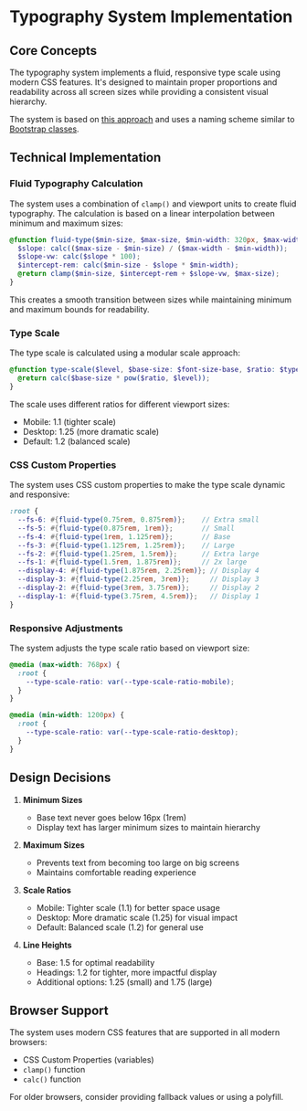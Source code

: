 # Typography System Implementation

## Core Concepts

The typography system implements a fluid, responsive type scale using modern CSS features. It's designed to maintain proper proportions and readability across all screen sizes while providing a consistent visual hierarchy.

The system is based on [this approach](https://typescale.net/responsive-typography.html) and uses a naming scheme similar to [Bootstrap classes](https://bootstrap-cheatsheet.themeselection.com/). 

## Technical Implementation

### Fluid Typography Calculation

The system uses a combination of `clamp()` and viewport units to create fluid typography. The calculation is based on a linear interpolation between minimum and maximum sizes:

```scss
@function fluid-type($min-size, $max-size, $min-width: 320px, $max-width: 1200px) {
  $slope: calc(($max-size - $min-size) / ($max-width - $min-width));
  $slope-vw: calc($slope * 100);
  $intercept-rem: calc($min-size - $slope * $min-width);
  @return clamp($min-size, $intercept-rem + $slope-vw, $max-size);
}
```

This creates a smooth transition between sizes while maintaining minimum and maximum bounds for readability.

### Type Scale

The type scale is calculated using a modular scale approach:

```scss
@function type-scale($level, $base-size: $font-size-base, $ratio: $type-scale-ratio) {
  @return calc($base-size * pow($ratio, $level));
}
```

The scale uses different ratios for different viewport sizes:
- Mobile: 1.1 (tighter scale)
- Desktop: 1.25 (more dramatic scale)
- Default: 1.2 (balanced scale)

### CSS Custom Properties

The system uses CSS custom properties to make the type scale dynamic and responsive:

```scss
:root {
  --fs-6: #{fluid-type(0.75rem, 0.875rem)};    // Extra small
  --fs-5: #{fluid-type(0.875rem, 1rem)};       // Small
  --fs-4: #{fluid-type(1rem, 1.125rem)};       // Base
  --fs-3: #{fluid-type(1.125rem, 1.25rem)};    // Large
  --fs-2: #{fluid-type(1.25rem, 1.5rem)};      // Extra large
  --fs-1: #{fluid-type(1.5rem, 1.875rem)};     // 2x large
  --display-4: #{fluid-type(1.875rem, 2.25rem)}; // Display 4
  --display-3: #{fluid-type(2.25rem, 3rem)};     // Display 3
  --display-2: #{fluid-type(3rem, 3.75rem)};     // Display 2
  --display-1: #{fluid-type(3.75rem, 4.5rem)};   // Display 1
}
```

### Responsive Adjustments

The system adjusts the type scale ratio based on viewport size:

```scss
@media (max-width: 768px) {
  :root {
    --type-scale-ratio: var(--type-scale-ratio-mobile);
  }
}

@media (min-width: 1200px) {
  :root {
    --type-scale-ratio: var(--type-scale-ratio-desktop);
  }
}
```

## Design Decisions

1. **Minimum Sizes**
   - Base text never goes below 16px (1rem)
   - Display text has larger minimum sizes to maintain hierarchy

2. **Maximum Sizes**
   - Prevents text from becoming too large on big screens
   - Maintains comfortable reading experience

3. **Scale Ratios**
   - Mobile: Tighter scale (1.1) for better space usage
   - Desktop: More dramatic scale (1.25) for visual impact
   - Default: Balanced scale (1.2) for general use

4. **Line Heights**
   - Base: 1.5 for optimal readability
   - Headings: 1.2 for tighter, more impactful display
   - Additional options: 1.25 (small) and 1.75 (large)

## Browser Support

The system uses modern CSS features that are supported in all modern browsers:
- CSS Custom Properties (variables)
- `clamp()` function
- `calc()` function

For older browsers, consider providing fallback values or using a polyfill.
